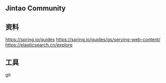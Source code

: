 ## Jintao Community

## 资料
https://spring.io/guides 
https://spring.io/guides/gs/serving-web-content/ 
https://elasticsearch.cn/explore 

## 工具
git


